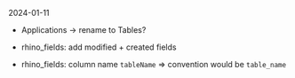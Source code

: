 2024-01-11

- Applications -> rename to Tables?

- rhino_fields: add modified + created fields

- rhino_fields: column name `tableName` => convention would be `table_name`


